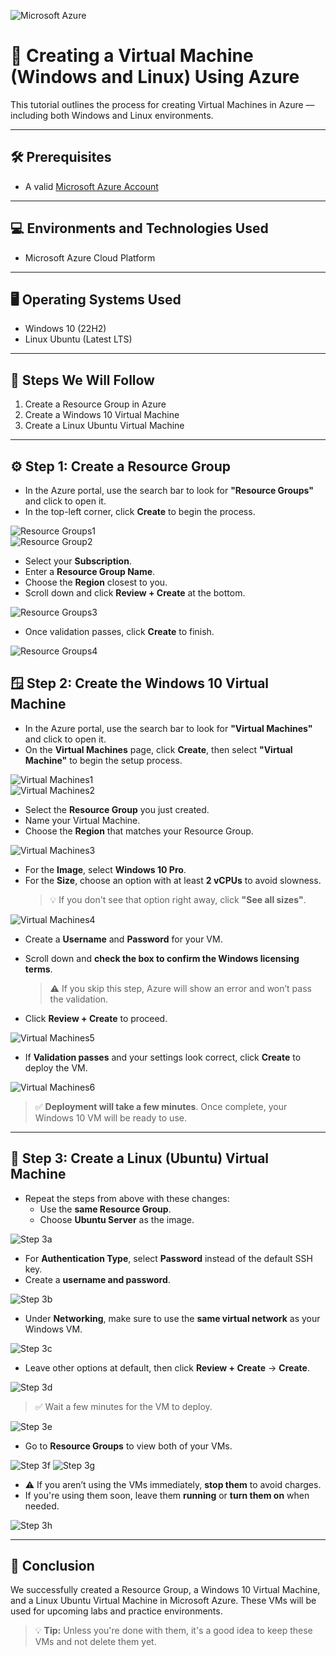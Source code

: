 ![Microsoft Azure](https://summ-it.eu/wp-content/uploads/2022/08/image10az.png)

# 🧱 Creating a Virtual Machine (Windows and Linux) Using Azure

This tutorial outlines the process for creating Virtual Machines in Azure — including both Windows and Linux environments.

---

## 🛠️ Prerequisites

- A valid [Microsoft Azure Account](https://azure.microsoft.com/en-us/pricing/purchase-options/azure-account/)

---

## 💻 Environments and Technologies Used

- Microsoft Azure Cloud Platform

---

## 🖥️ Operating Systems Used

- Windows 10 (22H2)
- Linux Ubuntu (Latest LTS)

---

## 🧭 Steps We Will Follow

1. Create a Resource Group in Azure  
2. Create a Windows 10 Virtual Machine  
3. Create a Linux Ubuntu Virtual Machine  

---

## ⚙️ Step 1: Create a Resource Group

- In the Azure portal, use the search bar to look for **"Resource Groups"** and click to open it.
- In the top-left corner, click **Create** to begin the process.

![Resource Groups1](https://github.com/user-attachments/assets/d569520b-d7f3-4387-a046-b1b71c5497ac)  
![Resource Group2](https://github.com/user-attachments/assets/db635c7f-b67d-4a76-9c5b-2631a121c520)

- Select your **Subscription**.
- Enter a **Resource Group Name**.
- Choose the **Region** closest to you.
- Scroll down and click **Review + Create** at the bottom.

![Resource Groups3](https://github.com/user-attachments/assets/caff40f9-10fe-4018-8c3a-04103a8fba93)

- Once validation passes, click **Create** to finish.

![Resource Groups4](https://github.com/user-attachments/assets/39eb199b-bd6b-4323-a546-ec61146ebb84)


## 🪟 Step 2: Create the Windows 10 Virtual Machine

- In the Azure portal, use the search bar to look for **"Virtual Machines"** and click to open it.
- On the **Virtual Machines** page, click **Create**, then select **"Virtual Machine"** to begin the setup process.

![Virtual Machines1](https://github.com/user-attachments/assets/573a48a7-e10b-4de2-9ac2-f09d63c59ee2)  
![Virtual Machines2](https://github.com/user-attachments/assets/79e868a3-497c-408f-a3c1-c2f745a969e9)

- Select the **Resource Group** you just created.
- Name your Virtual Machine.
- Choose the **Region** that matches your Resource Group.

![Virtual Machines3](https://github.com/user-attachments/assets/a0b42ba4-5e63-4810-aedc-01b4fcc48a27)

- For the **Image**, select **Windows 10 Pro**.
- For the **Size**, choose an option with at least **2 vCPUs** to avoid slowness.  
  > 💡 If you don't see that option right away, click **"See all sizes"**.

![Virtual Machines4](https://github.com/user-attachments/assets/d8bbbe40-52d0-481a-b71f-9ef32f028faa)

- Create a **Username** and **Password** for your VM.
- Scroll down and **check the box to confirm the Windows licensing terms**.  
  > ⚠️ If you skip this step, Azure will show an error and won’t pass the validation.

- Click **Review + Create** to proceed.

![Virtual Machines5](https://github.com/user-attachments/assets/d8fb4e53-67ec-4a63-b216-ba1876effc2a)

- If **Validation passes** and your settings look correct, click **Create** to deploy the VM.

![Virtual Machines6](https://github.com/user-attachments/assets/a1481572-7ced-4697-9af8-bef2f245bd4f)

> ✅ **Deployment will take a few minutes**. Once complete, your Windows 10 VM will be ready to use.

---

## 🐧 Step 3: Create a Linux (Ubuntu) Virtual Machine

- Repeat the steps from above with these changes:
  - Use the **same Resource Group**.
  - Choose **Ubuntu Server** as the image.

![Step 3a](https://github.com/user-attachments/assets/3a7f7148-5e51-44a5-bc81-65c7faf5e52b)

- For **Authentication Type**, select **Password** instead of the default SSH key.
- Create a **username and password**.

![Step 3b](https://github.com/user-attachments/assets/7a1d0698-7e74-4f52-9941-c0757dc25468)

- Under **Networking**, make sure to use the **same virtual network** as your Windows VM.

![Step 3c](https://github.com/user-attachments/assets/9b8999ca-69ab-4f8a-8d68-682a07921c5c)

- Leave other options at default, then click **Review + Create** → **Create**.

![Step 3d](https://github.com/user-attachments/assets/56278c5d-bdfd-41f8-b3aa-aa2bc7d8b736)

> ✅ Wait a few minutes for the VM to deploy.

![Step 3e](https://github.com/user-attachments/assets/f4df4b67-1c41-45b3-96f3-5b048aec79a1)

- Go to **Resource Groups** to view both of your VMs.

![Step 3f](https://github.com/user-attachments/assets/8d61580f-2be4-4985-a472-c00375e28101)
![Step 3g](https://github.com/user-attachments/assets/c5fe4f42-aa2d-4fe6-87e6-38724b5b86f6)

- ⚠️ If you aren’t using the VMs immediately, **stop them** to avoid charges.
- If you're using them soon, leave them **running** or **turn them on** when needed.

![Step 3h](https://github.com/user-attachments/assets/8a9f86d2-d940-4929-9f56-f1923edc0d90)

---

## 🧾 Conclusion

We successfully created a Resource Group, a Windows 10 Virtual Machine, and a Linux Ubuntu Virtual Machine in Microsoft Azure. These VMs will be used for upcoming labs and practice environments.

> 💡 **Tip:** Unless you're done with them, it's a good idea to keep these VMs and not delete them yet.
